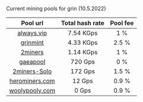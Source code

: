 Current mining pools for grin (10.5.2022)

**Pool url**|  Total hash rate |  Pool fee      
:-----:|:-----:|:-----:|
[always.vip](http://pool.always.vip/) | 7.54 KGps| 1 %
[grinmint](https://grinmint.com/) | 4.33 KGps| 2.5 %
[2miners](https://grin.2miners.com/)| 1.14 KGps| 1 %
[gaeapool](https://gaeapool.com/) | 720 Gps | 0 % 
[2miners-Solo](https://solo-grin.2miners.com/) | 172 Gps | 1.5 %
[herominers.com](https://grin.herominers.com/) | 12 Gps | 0.9 % 
[woolypooly.com](https://woolypooly.com/coin/grin) | 0 Gps | 0.9 %
